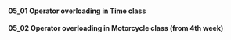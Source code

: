 #### 05_01 Operator overloading in Time class
#### 05_02 Operator overloading in Motorcycle class (from 4th week)
